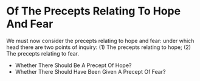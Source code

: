 # Of The Precepts Relating To Hope And Fear

We must now consider the precepts relating to hope and fear: under which head there are two points of inquiry:
(1) The precepts relating to hope;
(2) The precepts relating to fear.

* Whether There Should Be A Precept Of Hope?
* Whether There Should Have Been Given A Precept Of Fear?